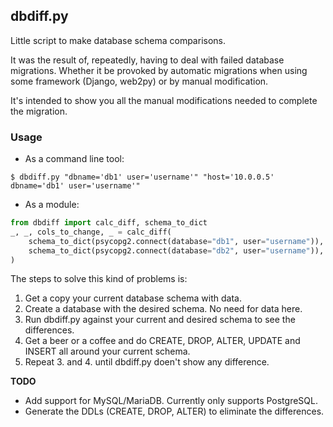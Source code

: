 ## dbdiff.py

Little script to make database schema comparisons.

It was the result of, repeatedly, having to deal with failed database migrations. Whether it be provoked by automatic migrations when using some framework (Django, web2py) or by manual modification.

It's intended to show you all the manual modifications needed to complete the migration.

### Usage

* As a command line tool:

```shell
$ dbdiff.py "dbname='db1' user='username'" "host='10.0.0.5' dbname='db1' user='username'"
```

* As a module:

```python
from dbdiff import calc_diff, schema_to_dict
_, _, cols_to_change, _ = calc_diff(
    schema_to_dict(psycopg2.connect(database="db1", user="username")),
    schema_to_dict(psycopg2.connect(database="db2", user="username")),
)
```

The steps to solve this kind of problems is:

1. Get a copy your current database schema with data.
2. Create a database with the desired schema. No need for data here.
3. Run dbdiff.py against your current and desired schema to see the differences.
4. Get a beer or a coffee and do CREATE, DROP, ALTER, UPDATE and INSERT all around your current schema.
5. Repeat 3. and 4. until dbdiff.py doen't show any difference.

**TODO**

* Add support for MySQL/MariaDB. Currently only supports PostgreSQL.
* Generate the DDLs (CREATE, DROP, ALTER) to eliminate the differences.
